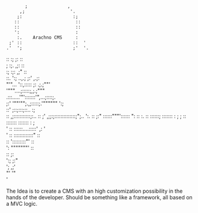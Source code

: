            ;               ,           
         ,;                 '.         
        ;:                   :;         
       ::                     ::       
       ::                     ::       
       ':                     :         
        :.    Arachno CMS     :         
     ;' ::                   ::  '     
    .'  ';                   ;'  '.     
   ::    :;                 ;:    ::   
   ;      :;.             ,;:     ::   
   :;      :;:           ,;"      ::   
   ::.      ':;  ..,.;  ;:'     ,.;:   
    "'"...   '::,::::: ;:   .;.;""'     
        '"""....;:::::;,;.;"""         
    .:::.....'"':::::::'",...;::::;.   
   ;:' '""'"";.,;:::::;.'""""""  ':;   
  ::'         ;::;:::;::..         :;   
 ::         ,;:::::::::::;:..       :: 
 ;'     ,;;:;::::::::::::::;";..    ':. 
::     ;:"  ::::::"""'::::::  ":     :: 
 :.    ::   ::::::;  :::::::   :     ; 
  ;    ::   :::::::  :::::::   :    ;   
   '   ::   ::::::....:::::'  ,:   '   
    '  ::    :::::::::::::"   ::       
       ::     ':::::::::"'    ::       
       ':       """""""'      ::       
        ::                   ;:         
        ':;                 ;:"         
         ';              ,;'           
            "'           '"             
              ' 

The Idea is to create a CMS with an high customization possibility in the hands of the developer. 
Should be something like a framework, all based on a MVC logic.

